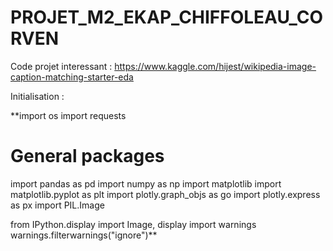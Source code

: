 # PROJET_M2_EKAP_CHIFFOLEAU_CORVEN
 
 
 Code projet interessant : https://www.kaggle.com/hijest/wikipedia-image-caption-matching-starter-eda
 
Initialisation : 

**import os
import requests

# General packages
import pandas as pd
import numpy as np
import matplotlib
import matplotlib.pyplot as plt
import plotly.graph_objs as go
import plotly.express as px
import PIL.Image

from IPython.display import Image, display
import warnings
warnings.filterwarnings("ignore")**
  
  
 
 
